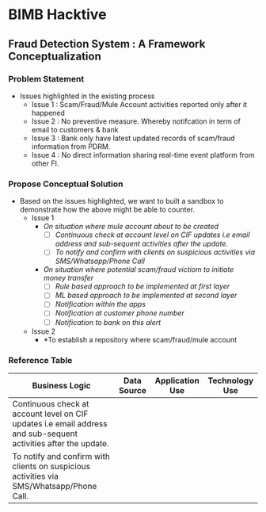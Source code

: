 # BIMB Hacktive
## Fraud Detection System : A Framework Conceptualization
### Problem Statement
- Issues highlighted in the existing process
    - Issue 1 : Scam/Fraud/Mule Account activities reported only after it happened
    - Issue 2 : No preventive measure. Whereby notifcation in term of email to customers & bank
    - Issue 3 : Bank only have latest updated records of scam/fraud information from PDRM. 
    - Issue 4 : No direct information sharing real-time event platform from other FI. 

### Propose Conceptual Solution
- Based on the issues highlighted, we want to built a sandbox to demonstrate how the above might be able to counter.
    - Issue 1
        - *On situation where mule account about to be created*
            - [ ] *Continuous check at account level on CIF updates i.e email address and sub-sequent activities after the update.*
            - [ ] *To notify and confirm with clients on suspicious activities via SMS/Whatsapp/Phone Call*
        - *On situation where potential scam/fraud victiom to initiate money transfer*
            - [ ] *Rule based approach to be implemented at first layer*
            - [ ] *ML based approach to be implemented at second layer*
            - [ ] *Notification within the apps*
            - [ ] *Notification at customer phone number*
            - [ ] *Notification to bank on this alert*

    - Issue 2
        - *To establish a repository where scam/fraud/mule account 

### Reference Table

|Business Logic| Data Source | Application Use | Technology Use  |
---------------|-------------|-----------------|-----------------|
|Continuous check at account level on CIF updates i.e email address and sub-sequent activities after the update.|||
|To notify and confirm with clients on suspicious activities via SMS/Whatsapp/Phone Call.|||

